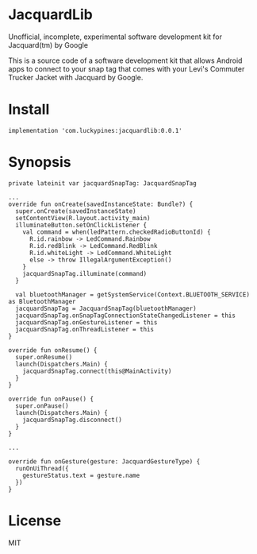 # JacquardLib
Unofficial, incomplete, experimental software development kit for Jacquard(tm) by Google

This is a source code of a software development kit that allows Android apps to connect to your snap tag that comes with your Levi's Commuter Trucker Jacket with Jacquard by Google.

# Install

`implementation 'com.luckypines:jacquardlib:0.0.1'`

# Synopsis

```
private lateinit var jacquardSnapTag: JacquardSnapTag

...
override fun onCreate(savedInstanceState: Bundle?) {
  super.onCreate(savedInstanceState)
  setContentView(R.layout.activity_main)
  illuminateButton.setOnClickListener {
    val command = when(ledPattern.checkedRadioButtonId) {
      R.id.rainbow -> LedCommand.Rainbow
      R.id.redBlink -> LedCommand.RedBlink
      R.id.whiteLight -> LedCommand.WhiteLight
      else -> throw IllegalArgumentException()
    }
    jacquardSnapTag.illuminate(command)
  }

  val bluetoothManager = getSystemService(Context.BLUETOOTH_SERVICE) as BluetoothManager
  jacquardSnapTag = JacquardSnapTag(bluetoothManager)
  jacquardSnapTag.onSnapTagConnectionStateChangedListener = this
  jacquardSnapTag.onGestureListener = this
  jacquardSnapTag.onThreadListener = this
}

override fun onResume() {
  super.onResume()
  launch(Dispatchers.Main) {
    jacquardSnapTag.connect(this@MainActivity)
  }
}

override fun onPause() {
  super.onPause()
  launch(Dispatchers.Main) {
    jacquardSnapTag.disconnect()
  }
}

...

override fun onGesture(gesture: JacquardGestureType) {
  runOnUiThread({
    gestureStatus.text = gesture.name
  })
}
```

# License

MIT
